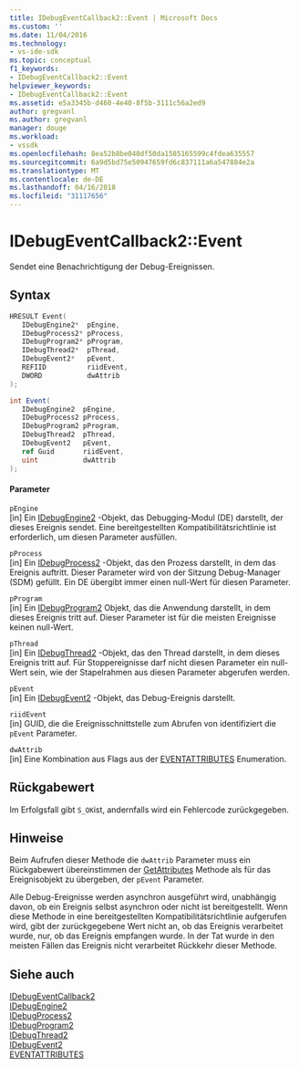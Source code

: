 ```yaml
---
title: IDebugEventCallback2::Event | Microsoft Docs
ms.custom: ''
ms.date: 11/04/2016
ms.technology:
- vs-ide-sdk
ms.topic: conceptual
f1_keywords:
- IDebugEventCallback2::Event
helpviewer_keywords:
- IDebugEventCallback2::Event
ms.assetid: e5a3345b-d460-4e40-8f5b-3111c56a2ed9
author: gregvanl
ms.author: gregvanl
manager: douge
ms.workload:
- vssdk
ms.openlocfilehash: 8ea52b8be040df50da1585165599c4fdea635557
ms.sourcegitcommit: 6a9d5bd75e50947659fd6c837111a6a547884e2a
ms.translationtype: MT
ms.contentlocale: de-DE
ms.lasthandoff: 04/16/2018
ms.locfileid: "31117656"
---
```

# <a name="idebugeventcallback2event"></a>IDebugEventCallback2::Event
Sendet eine Benachrichtigung der Debug-Ereignissen.  
  
## <a name="syntax"></a>Syntax  
  
```cpp  
HRESULT Event(   
   IDebugEngine2*  pEngine,  
   IDebugProcess2* pProcess,  
   IDebugProgram2* pProgram,  
   IDebugThread2*  pThread,  
   IDebugEvent2*   pEvent,  
   REFIID          riidEvent,  
   DWORD           dwAttrib  
);  
```  
  
```csharp  
int Event(   
   IDebugEngine2  pEngine,  
   IDebugProcess2 pProcess,  
   IDebugProgram2 pProgram,  
   IDebugThread2  pThread,  
   IDebugEvent2   pEvent,  
   ref Guid       riidEvent,  
   uint           dwAttrib  
);  
```  
  
#### <a name="parameters"></a>Parameter  
 `pEngine`  
 [in] Ein [IDebugEngine2](../../../extensibility/debugger/reference/idebugengine2.md) -Objekt, das Debugging-Modul (DE) darstellt, der dieses Ereignis sendet. Eine bereitgestellten Kompatibilitätsrichtlinie ist erforderlich, um diesen Parameter ausfüllen.  
  
 `pProcess`  
 [in] Ein [IDebugProcess2](../../../extensibility/debugger/reference/idebugprocess2.md) -Objekt, das den Prozess darstellt, in dem das Ereignis auftritt. Dieser Parameter wird von der Sitzung Debug-Manager (SDM) gefüllt. Ein DE übergibt immer einen null-Wert für diesen Parameter.  
  
 `pProgram`  
 [in] Ein [IDebugProgram2](../../../extensibility/debugger/reference/idebugprogram2.md) Objekt, das die Anwendung darstellt, in dem dieses Ereignis tritt auf. Dieser Parameter ist für die meisten Ereignisse keinen null-Wert.  
  
 `pThread`  
 [in] Ein [IDebugThread2](../../../extensibility/debugger/reference/idebugthread2.md) -Objekt, das den Thread darstellt, in dem dieses Ereignis tritt auf. Für Stoppereignisse darf nicht diesen Parameter ein null-Wert sein, wie der Stapelrahmen aus diesen Parameter abgerufen werden.  
  
 `pEvent`  
 [in] Ein [IDebugEvent2](../../../extensibility/debugger/reference/idebugevent2.md) -Objekt, das Debug-Ereignis darstellt.  
  
 `riidEvent`  
 [in] GUID, die die Ereignisschnittstelle zum Abrufen von identifiziert die `pEvent` Parameter.  
  
 `dwAttrib`  
 [in] Eine Kombination aus Flags aus der [EVENTATTRIBUTES](../../../extensibility/debugger/reference/eventattributes.md) Enumeration.  
  
## <a name="return-value"></a>Rückgabewert  
 Im Erfolgsfall gibt `S_OK`ist, andernfalls wird ein Fehlercode zurückgegeben.  
  
## <a name="remarks"></a>Hinweise  
 Beim Aufrufen dieser Methode die `dwAttrib` Parameter muss ein Rückgabewert übereinstimmen der [GetAttributes](../../../extensibility/debugger/reference/idebugevent2-getattributes.md) Methode als für das Ereignisobjekt zu übergeben, der `pEvent` Parameter.  
  
 Alle Debug-Ereignisse werden asynchron ausgeführt wird, unabhängig davon, ob ein Ereignis selbst asynchron oder nicht ist bereitgestellt. Wenn diese Methode in eine bereitgestellten Kompatibilitätsrichtlinie aufgerufen wird, gibt der zurückgegebene Wert nicht an, ob das Ereignis verarbeitet wurde, nur, ob das Ereignis empfangen wurde. In der Tat wurde in den meisten Fällen das Ereignis nicht verarbeitet Rückkehr dieser Methode.  
  
## <a name="see-also"></a>Siehe auch  
 [IDebugEventCallback2](../../../extensibility/debugger/reference/idebugeventcallback2.md)   
 [IDebugEngine2](../../../extensibility/debugger/reference/idebugengine2.md)   
 [IDebugProcess2](../../../extensibility/debugger/reference/idebugprocess2.md)   
 [IDebugProgram2](../../../extensibility/debugger/reference/idebugprogram2.md)   
 [IDebugThread2](../../../extensibility/debugger/reference/idebugthread2.md)   
 [IDebugEvent2](../../../extensibility/debugger/reference/idebugevent2.md)   
 [EVENTATTRIBUTES](../../../extensibility/debugger/reference/eventattributes.md)